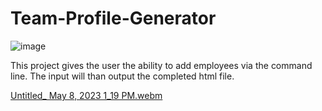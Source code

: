 # Team-Profile-Generator

![image](https://user-images.githubusercontent.com/119343529/236913845-aab57383-ec8f-4cba-b6a3-977b15b2f081.png)

This project gives the user the ability to add employees via the command line. The input will than output the completed html file.




[Untitled_ May 8, 2023 1_19 PM.webm](https://user-images.githubusercontent.com/119343529/236916875-3c8df5f6-f029-4c6b-9a31-b24d41d434ba.webm)
